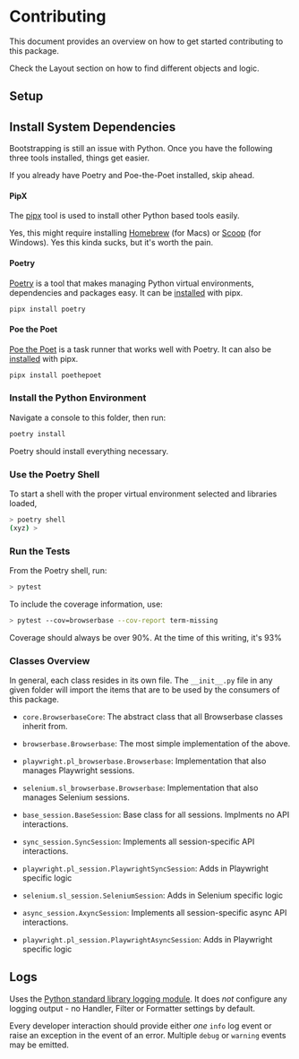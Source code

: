 # Contributing

This document provides an overview on how to get started contributing to this package.

Check the Layout section on how to find different objects and logic.

## Setup

## Install System Dependencies

Bootstrapping is still an issue with Python. Once you have the following three tools installed, things get easier.

If you already have Poetry and Poe-the-Poet installed, skip ahead.

#### PipX

The [pipx](https://pipx.pypa.io/stable/) tool is used to install other Python based tools easily.

Yes, this might require installing [Homebrew](https://brew.sh) (for Macs) or [Scoop](https://scoop.sh) (for Windows). Yes this kinda sucks,
but it's worth the pain.

#### Poetry

[Poetry](https://python-poetry.org) is a tool that makes managing Python virtual environments, dependencies and packages easy.
It can be [installed](https://python-poetry.org/docs/) with pipx.

```bash
pipx install poetry
```

#### Poe the Poet

[Poe the Poet](https://poethepoet.natn.io/) is a task runner that works well with Poetry.
It can also be [installed](https://poethepoet.natn.io/installation.html) with pipx.

```bash
pipx install poethepoet
```

### Install the Python Environment

Navigate a console to this folder, then run:

```bash
poetry install
```

Poetry should install everything necessary.

### Use the Poetry Shell

To start a shell with the proper virtual environment selected and libraries loaded,

```bash
> poetry shell
(xyz) >
```

### Run the Tests

From the Poetry shell, run:

```bash
> pytest
```

To include the coverage information, use:
```bash
> pytest --cov=browserbase --cov-report term-missing
```

Coverage should always be over 90%. At the time of this writing, it's 93%

### Classes Overview

In general, each class resides in its own file. The `__init__.py` file in any given folder will import
the items that are to be used by the consumers of this package.


* `core.BrowserbaseCore`: The abstract class that all Browserbase classes inherit from.
 * `browserbase.Browserbase`: The most simple implementation of the above.
 * `playwright.pl_browserbase.Browserbase`: Implementation that also manages Playwright sessions.
 * `selenium.sl_browserbase.Browserbase`: Implementation that also manages Selenium sessions.

* `base_session.BaseSession`: Base class for all sessions. Implments no API interactions.
 * `sync_session.SyncSession`: Implements all session-specific API interactions.
  * `playwright.pl_session.PlaywrightSyncSession`: Adds in Playwright specific logic
  * `selenium.sl_session.SeleniumSession`: Adds in Selenium specific logic
 * `async_session.AxyncSession`: Implements all session-specific async API interactions.
  * `playwright.pl_session.PlaywrightAsyncSession`: Adds in Playwright specific logic

## Logs

Uses the [Python standard library logging module](https://docs.python.org/3/library/logging.html).
It does *not* configure any logging output - no Handler, Filter or Formatter settings by default.

Every developer interaction should provide either _one_ `info` log event or raise an exception
in the event of an error. Multiple `debug` or `warning` events may be emitted.

